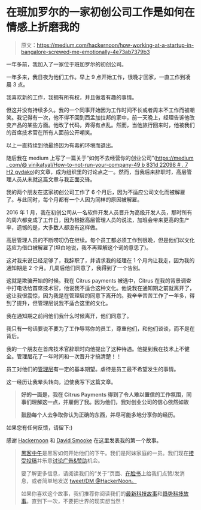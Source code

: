 # 在班加罗尔的一家初创公司工作是如何在情感上折磨我的

> 原文：<https://medium.com/hackernoon/how-working-at-a-startup-in-bangalore-screwed-me-emotionally-4e73ab7379b3>

一年多前，我加入了一家位于班加罗尔的初创公司。

一年多来，我日夜为他们工作。早上 9 点开始工作，很晚才回家，一直工作到凌晨 3 点。

我喜欢新的工作，我拥有所有权，并且做着有趣的事情。

但这并没有持续多久。我的一个同事开始因为工作时间不长或者周末不工作而被嘲笑。我记得有一次，他不得不回到西孟加拉邦的家中，前一天晚上，经理告诉他改变产品的某些方面。他改了代码，弄得有点乱。然而，当他旅行回来时，他被我们的首席技术官在所有人面前公开嘲笑。

以上一直持续到他最终因为有毒的环境而退出。

随后我在 medium 上写了一篇关于“如何不去经营你的创业公司”([https://medium . com/@ vinikatyal/How-to-not-run-your-company-49 b 831d 22098 # . 7 H2 gydako](/@vinikatyal/how-to-not-run-your-company-49b831d22098#.7h2gydako))的文章，成为组织里的讨论点之一。然而，当我后来辞职时，高层管理人员从未就这篇文章与我正面交锋。

我的两个朋友在这家初创公司工作了 6 个月后，因为不适应公司文化而被解雇了。与此同时，每个月都有一个人因为同样的原因被解雇。

2016 年 1 月，我在初创公司从一名软件开发人员晋升为高级开发人员，那时所有的周六都变成了工作日，因为根据高层管理人员的说法，加班会带来更高的生产率，遗憾的是，大多数人都没有这样做。

高层管理人员的不断唠叨仍在继续。每个员工都必须工作到很晚，但是他们以文化适应为借口被解雇了(坦白地说，我不再理解这个词的意思了)。

这对我来说已经足够了，我辞职了，并请求我的经理在 1 个月内让我走，因为我的通知期是 2 个月。几周后他们同意了，我得到了一个告别。

这就是欺骗开始的时候。我在 Citrus payments 被选中，Citrus 在我的背景调查中打电话给首席技术官，他说我不适合这种文化。他说我在通知期之前就离开了，这让我很震惊，因为我是在管理层的同意下离开的。我辛辛苦苦工作了一年多，得到了提升，但管理层说我不适合这里的文化。

我在通知期之前问他们我什么时候离开，他们同意了。

我只有一句话要说不要为了工作辱骂你的员工，尊重他们，和他们谈谈，而不是在背后。

我的一个朋友在首席技术官辞职时向他提出了这种待遇。他提到我在技术上不健全。管理层花了一年时间和一次晋升才搞清楚！！

员工对他们的[管理层](https://hackernoon.com/tagged/management)有一定的基本期望。虐待是员工最不希望发生的事情。

这一经历让我晕头转向，迫使我写下这篇文章。

> **好的一面是，我在 Citrus Payments 得到了令人难以置信的工作氛围，同事们理解这一点，并雇佣了我。因为他们，我对创业公司的信心依然如故**
> 
> **鼓励每个人去争取你认为正确的东西，并尽可能多地分享你的经历。**

如果您有任何反馈，请留下:)

感谢 [Hackernoon](https://medium.com/u/4a8a924edf41?source=post_page-----4e73ab7379b3--------------------------------) 和 [David Smooke](https://medium.com/u/7f91547ce9c9?source=post_page-----4e73ab7379b3--------------------------------) 在这里发表我的第一个故事。

> [黑客中午](http://bit.ly/Hackernoon)是黑客如何开始他们的下午。我们是阿妹家庭的一员。我们现在[接受投稿](http://bit.ly/hackernoonsubmission)并乐意[讨论广告&赞助](mailto:partners@amipublications.com)机会。
> 
> 要了解更多信息，请阅读我们的“关于”页面、[在脸书](http://bit.ly/HackernoonFB)上给我们点赞/发消息，或者简单地发送 [tweet/DM @HackerNoon。](https://goo.gl/k7XYbx)
> 
> 如果你喜欢这个故事，我们推荐你阅读我们的[最新科技故事](http://bit.ly/hackernoonlatestt)和[趋势科技故事](https://hackernoon.com/trending)。直到下一次，不要把世界的现实想当然！